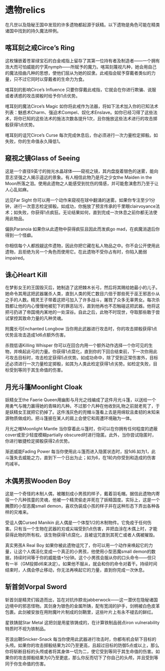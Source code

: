 # 遗物relics

在凡世以及隐秘王国中发现的许多遗物都起源于妖精。以下遗物是角色可能在精类诸国中找到的持久魔法样例。

## 喀耳刻之戒Circe’s Ring

这枚镶嵌着苍翠绿宝石的白金戒指上留存了其第一位持有者及制造者——一个拥有浩大而可怕威能的宁芙nymph——所赋予的魔力。喀耳刻蔑视凡种，她会用自己的魔法扭曲凡种的思想，使他们屈从为她的奴隶。此戒指会赋予穿戴者类似的力量，只不过它同时以穿戴者的生命力为食。

喀耳刻的影响Circe’s Influence
只要你穿戴此戒指，它就会在你进行欺骗、说服或者诱惑的攻击掷骰时给予你1点优势。

喀耳刻的魔法Circe’s Magic
如你将此戒作为法器，将如下法术加入你的已知法术列表：魅惑术Charm、强迫术Compel、奴化术Enslave。如你已经习得了这些法术，将你已知的这些法术的施法次数各提升1次，且你施放这些法术进行的攻击掷骰获得1点优势。

喀耳刻的诅咒Circe’s Curse
每次完成休息后，你必须进行一次力量检定掷骰。如失败，你的生命值永久降低1。

## 窥视之镜Glass of Seeing

这是一个直径9英寸的抛光水晶球体——窥视之镜，其内盘旋着银色的迷雾，能向意志坚强之人揭示遥远的景象。有人相信此物乃是月之少女the
Maiden in the
Moon所落之泪。使用此遗物之人能感受到忧伤的情感，并可能愈演愈烈乃至于让人心乱如麻。

远见Far Sight
你可以用一个动作来窥视在球中翻涌的迷雾。如果你专注至少1分钟，进行一次意志检定掷骰。如成功，你施放了预言传承的千里眼clairvoyance法术；如失败，你获得1点疯狂。无论结果如何，直到完成一次休息之前你都无法使用此物品。

偏执Paranoia 如果你从此遗物中获得疯狂且因此而发疯go
mad，在疯魔消退后你得到一个怪癖。

你相信每个人都觊觎这件遗物，因此你把它藏在私人物品之中。你不会公开使用此遗物，且拒绝为另一个角色而使用它。在此遗物不受你占有时，你陷入脆弱impaired。

## 诛心Heart Kill

在梦影女王的王国毁灭后，她制造了这把棘木长弓，然后将其赐给她最小的儿子。她命令其用这把武器屠杀人类，直到人类的死亡数目六倍于那些死于巫王邪恶仆从之手的人数。精灵王子带着这把弓加入了许多战斗，屠戮了众多无辜男女。每次杀戮都让他的内心慢慢地被犯下的罪恶玷污，直到他再也不忍触碰这把武器。他将这把弓扔进了帝国境内某地的一处深谷。自此之后，此物不时现世，夺取那些敢于尝试掌控其致命力量的凡种灵魂。

附魔长弓Enchanted Longbow
当你用此武器进行攻击时，你的攻击掷骰获得1点优势且攻击造成1d6点额外伤害。

杀戮低语Killing Whisper
你可以在回合内用一个额外动作选择一个你可见的生物，并唤起此弓的力量。你获得1点腐化，直到你的下回合结束前，下一次你用此弓攻击目标时，攻击检定获得5点优势。如成功命中，除了受到正常伤害外，目标还必须进行一次力量检定掷骰，如其为人类此检定获得1点劣势。如检定失败，目标受到等同于其生命值的伤害。

## 月光斗篷Moonlight Cloak

妖精女王the Faerie
Queen用幽影与月光之线编成了这件月光斗篷，以送给一个用勇气与魄力赢得她的青睐的凡种。不过那个凡种在他收到礼物之前就老死了，于是妖精女王就把它扔掉了。这件浅灰色的兜帽斗篷看上去是用绵软且柔韧的未知来源物质做成的。把斗篷披在某人的肩上会使它和周遭环境融为一体。

月光之帷Moonlight Mantle
当你穿着此斗篷时，你可以在你拥有任何程度的遮蔽cover或至少轻度模糊partially
obscured时进行隐匿。此外，当你尝试隐匿时，你进行敏捷检定掷骰获得2点优势。

渐逝威能Fading Power
每当你使用此斗篷而进入隐匿状态时，投1d6.如为1，此斗篷失去威能之力，直到下一个日出为止；如为6，在1轮内你受到和造成的伤害均减半。

## 木偶男孩Wooden Boy

这是一个奇怪的木制人偶，被雕刻成小男孩的样子，戴着羽毛帽。据信此遗物内寄宿一个凡种孩童的灵魂，他被一个精灵偷走并死在了妖精国度。实际上，这是一个腌臜的小型恶魔small
demon，喜欢伪装成小孩的样子并在这种形态下弄出各种各样的灾难来。

受诅人偶Cursed Manikin
此人偶是一个体型1/2的木制物件。它免疫于任何伤害。只有当一个生物在武器的刃或尖端受到1点伤害，并把血涂在木偶上时，才能获得此物的所有权。该生物获得1点腐化，且被诅咒直到其死亡或者人偶被摧毁。

真实男孩A Real Boy
如果你被此遗物诅咒了，你可以用一个动作来唤起它的力量，让这个人偶活化变成一个真正的小男孩，他使用小型恶魔small
demon的数据，持续时间等于你的威能值+1分钟。这个小男孩会服从你的口头命令——但只有一半（GM投掷d6来决定）。如果他不服从，就会和你的命令对着干。持续时间结束时，人偶会停止移动，你无法再唤起它的力量，直到你完成一次休息。

## 斩首剑Vorpal Sword

斩首剑是精灵们锻造而出，旨在对抗炸脖龙jabberwock——这一潜伏在隐秘诸国边境中的邪恶怪物。其剑身为银色的金属所铸，配有宽阔的护手，剑柄被白色皮革包裹。此剑被安放在用附魔叶片制成的剑鞘里，这些叶片上有永不褪去的鲜红。

星铁铸就Star Metal 这把剑是用星铁铸成的，在计算铁制品弱点iron
vulnerability特质时不视为铁制品。

苍浪出鞘Snicker-Snack
每当你使用此武器进行攻击时，你都有机会斩下目标的头颅。如果你的攻击掷骰结果为20乃至更高，且超过目标的防御5点或以上，那么你将斩断目标的头颅或者将其身体一切为二，使它受到等同于其生命值的伤害。如果你的攻击掷骰结果为0乃至更底，那么你反而切下了你自己的头颅，并且受到等同于你生命值的伤害。
